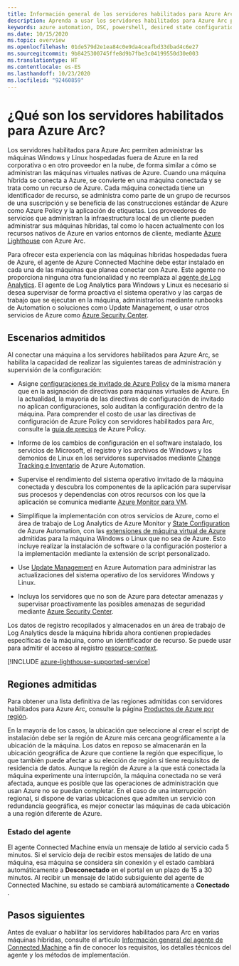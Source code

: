 ```yaml
---
title: Información general de los servidores habilitados para Azure Arc
description: Aprenda a usar los servidores habilitados para Azure Arc para administrar las máquinas hospedadas fuera de Azure como un recurso de Azure.
keywords: azure automation, DSC, powershell, desired state configuration, update management, change tracking, inventory, runbooks, python, graphical, hybrid
ms.date: 10/15/2020
ms.topic: overview
ms.openlocfilehash: 01de579d2e1ea84c0e9da4ceafbd33dbad4c6e27
ms.sourcegitcommit: 9b8425300745ffe8d9b7fbe3c04199550d30e003
ms.translationtype: HT
ms.contentlocale: es-ES
ms.lasthandoff: 10/23/2020
ms.locfileid: "92460859"
---
```

# <a name="what-is-azure-arc-enabled-servers"></a>¿Qué son los servidores habilitados para Azure Arc?

Los servidores habilitados para Azure Arc permiten administrar las máquinas Windows y Linux hospedadas fuera de Azure en la red corporativa o en otro proveedor en la nube, de forma similar a cómo se administran las máquinas virtuales nativas de Azure. Cuando una máquina híbrida se conecta a Azure, se convierte en una máquina conectada y se trata como un recurso de Azure. Cada máquina conectada tiene un identificador de recurso, se administra como parte de un grupo de recursos de una suscripción y se beneficia de las construcciones estándar de Azure como Azure Policy y la aplicación de etiquetas. Los proveedores de servicios que administran la infraestructura local de un cliente pueden administrar sus máquinas híbridas, tal como lo hacen actualmente con los recursos nativos de Azure en varios entornos de cliente, mediante [Azure Lighthouse](../../lighthouse/how-to/manage-hybrid-infrastructure-arc.md) con Azure Arc.

Para ofrecer esta experiencia con las máquinas híbridas hospedadas fuera de Azure, el agente de Azure Connected Machine debe estar instalado en cada una de las máquinas que planea conectar con Azure. Este agente no proporciona ninguna otra funcionalidad y no reemplaza al [agente de Log Analytics](../../azure-monitor/platform/log-analytics-agent.md). El agente de Log Analytics para Windows y Linux es necesario si desea supervisar de forma proactiva el sistema operativo y las cargas de trabajo que se ejecutan en la máquina, administrarlos mediante runbooks de Automation o soluciones como Update Management, o usar otros servicios de Azure como [Azure Security Center](../../security-center/security-center-introduction.md).

## <a name="supported-scenarios"></a>Escenarios admitidos

Al conectar una máquina a los servidores habilitados para Azure Arc, se habilita la capacidad de realizar las siguientes tareas de administración y supervisión de la configuración:

- Asigne [configuraciones de invitado de Azure Policy](../../governance/policy/concepts/guest-configuration.md) de la misma manera que en la asignación de directivas para máquinas virtuales de Azure. En la actualidad, la mayoría de las directivas de configuración de invitado no aplican configuraciones, solo auditan la configuración dentro de la máquina. Para comprender el costo de usar las directivas de configuración de Azure Policy con servidores habilitados para Arc, consulte la [guía de precios](https://azure.microsoft.com/pricing/details/azure-policy/) de Azure Policy.

- Informe de los cambios de configuración en el software instalado, los servicios de Microsoft, el registro y los archivos de Windows y los demonios de Linux en los servidores supervisados mediante [Change Tracking e Inventario](../../automation/change-tracking/overview.md) de Azure Automation.

- Supervise el rendimiento del sistema operativo invitado de la máquina conectada y descubra los componentes de la aplicación para supervisar sus procesos y dependencias con otros recursos con los que la aplicación se comunica mediante [Azure Monitor para VM](../../azure-monitor/insights/vminsights-overview.md).

- Simplifique la implementación con otros servicios de Azure, como el área de trabajo de Log Analytics de Azure Monitor y [State Configuration](../../automation/automation-dsc-overview.md) de Azure Automation, con las [extensiones de máquina virtual de Azure](manage-vm-extensions.md) admitidas para la máquina Windows o Linux que no sea de Azure. Esto incluye realizar la instalación de software o la configuración posterior a la implementación mediante la extensión de script personalizado.

- Use [Update Management](../../automation/update-management/update-mgmt-overview.md) en Azure Automation para administrar las actualizaciones del sistema operativo de los servidores Windows y Linux.

- Incluya los servidores que no son de Azure para detectar amenazas y supervisar proactivamente las posibles amenazas de seguridad mediante [Azure Security Center](../../security-center/security-center-introduction.md).

Los datos de registro recopilados y almacenados en un área de trabajo de Log Analytics desde la máquina híbrida ahora contienen propiedades específicas de la máquina, como un identificador de recurso. Se puede usar para admitir el acceso al registro [resource-context](../../azure-monitor/platform/design-logs-deployment.md#access-mode).

[!INCLUDE [azure-lighthouse-supported-service](../../../includes/azure-lighthouse-supported-service.md)]

## <a name="supported-regions"></a>Regiones admitidas

Para obtener una lista definitiva de las regiones admitidas con servidores habilitados para Azure Arc, consulte la página [Productos de Azure por región](https://azure.microsoft.com/global-infrastructure/services/?products=azure-arc).

En la mayoría de los casos, la ubicación que seleccione al crear el script de instalación debe ser la región de Azure más cercana geográficamente a la ubicación de la máquina. Los datos en reposo se almacenarán en la ubicación geográfica de Azure que contiene la región que especifique, lo que también puede afectar a su elección de región si tiene requisitos de residencia de datos. Aunque la región de Azure a la que está conectada la máquina experimente una interrupción, la máquina conectada no se verá afectada, aunque es posible que las operaciones de administración que usan Azure no se puedan completar. En el caso de una interrupción regional, si dispone de varias ubicaciones que admiten un servicio con redundancia geográfica, es mejor conectar las máquinas de cada ubicación a una región diferente de Azure.

### <a name="agent-status"></a>Estado del agente

El agente Connected Machine envía un mensaje de latido al servicio cada 5 minutos. Si el servicio deja de recibir estos mensajes de latido de una máquina, esa máquina se considera sin conexión y el estado cambiará automáticamente a **Desconectado** en el portal en un plazo de 15 a 30 minutos. Al recibir un mensaje de latido subsiguiente del agente de Connected Machine, su estado se cambiará automáticamente a **Conectado** .

## <a name="next-steps"></a>Pasos siguientes

Antes de evaluar o habilitar los servidores habilitados para Arc en varias máquinas híbridas, consulte el artículo [Información general del agente de Connected Machine](agent-overview.md) a fin de conocer los requisitos, los detalles técnicos del agente y los métodos de implementación.